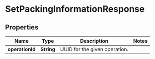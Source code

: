 
# SetPackingInformationResponse

## Properties
Name | Type | Description | Notes
------------ | ------------- | ------------- | -------------
**operationId** | **String** | UUID for the given operation. | 



